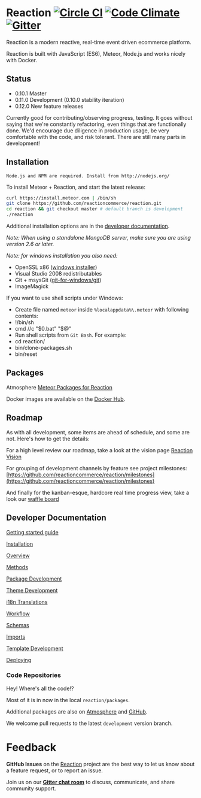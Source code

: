 # Reaction [![Circle CI](https://circleci.com/gh/reactioncommerce/reaction.svg?style=svg)](https://circleci.com/gh/reactioncommerce/reaction) [![Code Climate](https://codeclimate.com/github/reactioncommerce/reaction/badges/gpa.svg)](https://codeclimate.com/github/reactioncommerce/reaction) [![Gitter](https://badges.gitter.im/JoinChat.svg)](https://gitter.im/reactioncommerce/reaction?utm_source=badge&utm_medium=badge&utm_campaign=pr-badge&utm_content=badge)
Reaction is a modern reactive, real-time event driven ecommerce platform.

Reaction is built with JavaScript (ES6), Meteor, Node.js and works nicely with Docker.

## Status
- 0.10.1 Master
- 0.11.0 Development (0.10.0 stability iteration)
- 0.12.0 New feature releases

Currently good for contributing/observing progress, testing. It goes without saying that we're constantly refactoring, even things that are functionally done. We'd encourage due diligence in production usage, be very comfortable with the code, and risk tolerant. There are still many parts in development!

## Installation

```
Node.js and NPM are required. Install from http://nodejs.org/
```

To install Meteor + Reaction, and start the latest release:

```bash
curl https://install.meteor.com | /bin/sh
git clone https://github.com/reactioncommerce/reaction.git
cd reaction && git checkout master # default branch is development
./reaction
```

Additional installation options are in the [developer documentation](https://github.com/reactioncommerce/reaction/blob/development/docs/developer/installation.md).

_Note: When using a standalone MongoDB server, make sure you are using version 2.6 or later._

_Note: for windows installation you also need:_
- OpenSSL x86 ([windows installer](https://slproweb.com/products/Win32OpenSSL.html))
- Visual Studio 2008 redistributables
- Git + msysGit ([git-for-windows/git](https://github.com/git-for-windows/git/releases))
- ImageMagick

If you want to use shell scripts under Windows:
- Create file named `meteor` inside `%localappdata%\.meteor` with following contents:
- !/bin/sh
- cmd //c "$0.bat" "$@"
- Run shell scripts from `Git Bash`. For example:
- cd reaction/
- bin/clone-packages.sh
- bin/reset

## Packages
 Atmosphere [Meteor Packages for Reaction](https://atmospherejs.com/?q=reaction)

Docker images are available on the [Docker Hub](https://hub.docker.com/u/reactioncommerce/).

## Roadmap
As with all development, some items are ahead of schedule, and some are not. Here's how to get the details:

For a high level review our roadmap, take a look at the vision page [Reaction Vision](http://reactioncommerce.com/vision)

For grouping of development channels by feature see project milestones: [https://github.com/reactioncommerce/reaction/milestones](https://github.com/reactioncommerce/reaction/milestones)

And finally for the kanban-esque, hardcore real time progress view, take a look our [waffle board](https://waffle.io/reactioncommerce/reaction)

## Developer Documentation
[Getting started guide](http://blog.reactioncommerce.com/how-to-get-involved-with-reaction-commerce/)

[Installation](https://github.com/reactioncommerce/reaction/tree/development/docs/developer/installation.md)

[Overview](https://github.com/reactioncommerce/reaction/tree/development/docs/developer/overview.md)

[Methods](https://github.com/reactioncommerce/reaction/tree/development/docs/developer/methods.md)

[Package Development](https://github.com/reactioncommerce/reaction/tree/development/docs/developer/packages.md)

[Theme Development](https://github.com/reactioncommerce/reaction/tree/development/docs/developer/themes.md)

[i18n Translations](https://github.com/reactioncommerce/reaction/tree/development/docs/developer/i18n.md)

[Workflow](https://github.com/reactioncommerce/reaction/tree/development/docs/developer/workflow.md)

[Schemas](https://github.com/reactioncommerce/reaction/tree/development/docs/developer/schema.md)

[Imports](https://github.com/reactioncommerce/reaction/tree/development/docs/developer/import.md)

[Template Development](https://github.com/reactioncommerce/reaction/tree/development/docs/developer/templates.md)

[Deploying](https://github.com/reactioncommerce/reaction/tree/development/docs/developer/deploying.md)

### Code Repositories
Hey! Where's all the code!?

Most of it is in now in the local `reaction/packages`.

Additional packages are also on [Atmosphere](https://atmospherejs.com/?q=reaction) and [GitHub](https://github.com/reactioncommerce/).

We welcome pull requests to the latest `development` version branch.

# Feedback
**GitHub Issues** on the [Reaction](https://github.com/reactioncommerce/reaction) project are the best way to let us know about a feature request, or to report an issue.

Join us on our **[Gitter chat room](https://gitter.im/reactioncommerce/reaction)** to discuss, communicate, and share community support.
